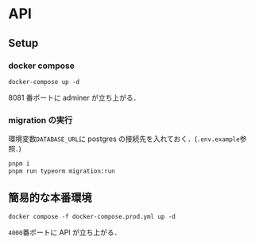 # API

## Setup

### docker compose

```
docker-compose up -d
```

8081 番ポートに adminer が立ち上がる．

### migration の実行

環境変数`DATABASE_URL`に postgres の接続先を入れておく．(`.env.example`参照．)

```bash
pnpm i
pnpm run typeorm migration:run
```

## 簡易的な本番環境

```
docker compose -f docker-compose.prod.yml up -d
```

`4000`番ポートに API が立ち上がる．
